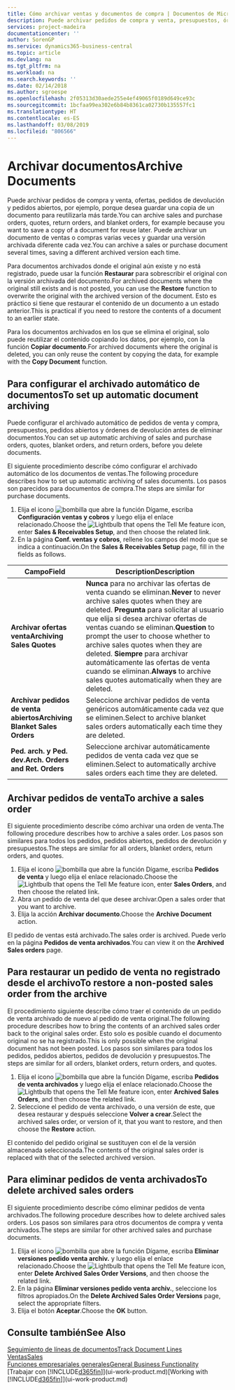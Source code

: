 ```yaml
---
title: Cómo archivar ventas y documentos de compra | Documentos de Microsoft
description: Puede archivar pedidos de compra y venta, presupuestos, órdenes de devolución y pedidos abiertos y puede usar el documento archivado para recrear el documento desde el que se archivó.
services: project-madeira
documentationcenter: ''
author: SorenGP
ms.service: dynamics365-business-central
ms.topic: article
ms.devlang: na
ms.tgt_pltfrm: na
ms.workload: na
ms.search.keywords: ''
ms.date: 02/14/2018
ms.author: sgroespe
ms.openlocfilehash: 2f05313d30aede255e4ef49065f0189d649ce93c
ms.sourcegitcommit: 1bcfaa99ea302e6b84b8361ca02730b135557fc1
ms.translationtype: HT
ms.contentlocale: es-ES
ms.lasthandoff: 03/08/2019
ms.locfileid: "806566"
---
```

# <a name="archive-documents"></a><span data-ttu-id="156a6-103">Archivar documentos</span><span class="sxs-lookup"><span data-stu-id="156a6-103">Archive Documents</span></span>
<span data-ttu-id="156a6-104">Puede archivar pedidos de compra y venta, ofertas, pedidos de devolución y pedidos abiertos, por ejemplo, porque desea guardar una copia de un documento para reutilizarla más tarde.</span><span class="sxs-lookup"><span data-stu-id="156a6-104">You can archive sales and purchase orders, quotes, return orders, and blanket orders, for example because you want to save a copy of a document for reuse later.</span></span> <span data-ttu-id="156a6-105">Puede archivar un documento de ventas o compras varias veces y guardar una versión archivada diferente cada vez.</span><span class="sxs-lookup"><span data-stu-id="156a6-105">You can archive a sales or purchase document several times, saving a different archived version each time.</span></span>

<span data-ttu-id="156a6-106">Para documentos archivados donde el original aún existe y no está registrado, puede usar la función **Restaurar** para sobrescribir el original con la versión archivada del documento.</span><span class="sxs-lookup"><span data-stu-id="156a6-106">For archived documents where the original still exists and is not posted, you can use the **Restore** function to overwrite the original with the archived version of the document.</span></span> <span data-ttu-id="156a6-107">Esto es práctico si tiene que restaurar el contenido de un documento a un estado anterior.</span><span class="sxs-lookup"><span data-stu-id="156a6-107">This is practical if you need to restore the contents of a document to an earlier state.</span></span>

<span data-ttu-id="156a6-108">Para los documentos archivados en los que se elimina el original, solo puede reutilizar el contenido copiando los datos, por ejemplo, con la función **Copiar documento**.</span><span class="sxs-lookup"><span data-stu-id="156a6-108">For archived documents where the original is deleted, you can only reuse the content by copying the data, for example with the **Copy Document** function.</span></span>   

## <a name="to-set-up-automatic-document-archiving"></a><span data-ttu-id="156a6-109">Para configurar el archivado automático de documentos</span><span class="sxs-lookup"><span data-stu-id="156a6-109">To set up automatic document archiving</span></span>  
<span data-ttu-id="156a6-110">Puede configurar el archivado automático de pedidos de venta y compra, presupuestos, pedidos abiertos y órdenes de devolución antes de eliminar documentos.</span><span class="sxs-lookup"><span data-stu-id="156a6-110">You can set up automatic archiving of sales and purchase orders, quotes, blanket orders, and return orders, before you delete documents.</span></span>

<span data-ttu-id="156a6-111">El siguiente procedimiento describe cómo configurar el archivado automático de los documentos de ventas.</span><span class="sxs-lookup"><span data-stu-id="156a6-111">The following procedure describes how to set up automatic archiving of sales documents.</span></span> <span data-ttu-id="156a6-112">Los pasos son parecidos para documentos de compra.</span><span class="sxs-lookup"><span data-stu-id="156a6-112">The steps are similar for purchase documents.</span></span>
1.  <span data-ttu-id="156a6-113">Elija el icono ![bombilla que abre la función Dígame](media/ui-search/search_small.png "Dígame que desea hacer"), escriba **Configuración ventas y cobros** y luego elija el enlace relacionado.</span><span class="sxs-lookup"><span data-stu-id="156a6-113">Choose the ![Lightbulb that opens the Tell Me feature](media/ui-search/search_small.png "Tell me what you want to do") icon, enter **Sales & Receivables Setup**, and then choose the related link.</span></span>
2. <span data-ttu-id="156a6-114">En la página **Conf. ventas y cobros**, rellene los campos del modo que se indica a continuación.</span><span class="sxs-lookup"><span data-stu-id="156a6-114">On the **Sales & Receivables Setup** page, fill in the fields as follows.</span></span>

|<span data-ttu-id="156a6-115">Campo</span><span class="sxs-lookup"><span data-stu-id="156a6-115">Field</span></span>|<span data-ttu-id="156a6-116">Description</span><span class="sxs-lookup"><span data-stu-id="156a6-116">Description</span></span>|
|-----|-----------|
|<span data-ttu-id="156a6-117">**Archivar ofertas venta**</span><span class="sxs-lookup"><span data-stu-id="156a6-117">**Archiving Sales Quotes**</span></span>|<span data-ttu-id="156a6-118">**Nunca** para no archivar las ofertas de venta cuando se eliminan.</span><span class="sxs-lookup"><span data-stu-id="156a6-118">**Never** to never archive sales quotes when they are deleted.</span></span> <span data-ttu-id="156a6-119">**Pregunta** para solicitar al usuario que elija si desea archivar ofertas de ventas cuando se eliminan.</span><span class="sxs-lookup"><span data-stu-id="156a6-119">**Question** to prompt the user to choose whether to archive sales quotes when they are deleted.</span></span> <span data-ttu-id="156a6-120">**Siempre** para archivar automáticamente las ofertas de venta cuando se eliminan.</span><span class="sxs-lookup"><span data-stu-id="156a6-120">**Always** to archive sales quotes automatically when they are deleted.</span></span>|
|<span data-ttu-id="156a6-121">**Archivar pedidos de venta abiertos**</span><span class="sxs-lookup"><span data-stu-id="156a6-121">**Archiving Blanket Sales Orders**</span></span>|<span data-ttu-id="156a6-122">Seleccione archivar pedidos de venta genéricos automáticamente cada vez que se eliminen.</span><span class="sxs-lookup"><span data-stu-id="156a6-122">Select to archive blanket sales orders automatically each time they are deleted.</span></span>|
|<span data-ttu-id="156a6-123">**Ped. arch. y Ped. dev.**</span><span class="sxs-lookup"><span data-stu-id="156a6-123">**Arch. Orders and Ret. Orders**</span></span>|<span data-ttu-id="156a6-124">Seleccione archivar automáticamente pedidos de venta cada vez que se eliminen.</span><span class="sxs-lookup"><span data-stu-id="156a6-124">Select to automatically archive sales orders each time they are deleted.</span></span>|

## <a name="to-archive-a-sales-order"></a><span data-ttu-id="156a6-125">Archivar pedidos de venta</span><span class="sxs-lookup"><span data-stu-id="156a6-125">To archive a sales order</span></span>
<span data-ttu-id="156a6-126">El siguiente procedimiento describe cómo archivar una orden de venta.</span><span class="sxs-lookup"><span data-stu-id="156a6-126">The following procedure describes how to archive a sales order.</span></span> <span data-ttu-id="156a6-127">Los pasos son similares para todos los pedidos, pedidos abiertos, pedidos de devolución y presupuestos.</span><span class="sxs-lookup"><span data-stu-id="156a6-127">The steps are similar for all orders, blanket orders, return orders, and quotes.</span></span>

1.  <span data-ttu-id="156a6-128">Elija el icono ![bombilla que abre la función Dígame](media/ui-search/search_small.png "Dígame que desea hacer"), escriba **Pedidos de venta** y luego elija el enlace relacionado.</span><span class="sxs-lookup"><span data-stu-id="156a6-128">Choose the ![Lightbulb that opens the Tell Me feature](media/ui-search/search_small.png "Tell me what you want to do") icon, enter **Sales Orders**, and then choose the related link.</span></span>  
2.  <span data-ttu-id="156a6-129">Abra un pedido de venta del que desee archivar.</span><span class="sxs-lookup"><span data-stu-id="156a6-129">Open a sales order that you want to archive.</span></span>  
3.  <span data-ttu-id="156a6-130">Elija la acción **Archivar documento**.</span><span class="sxs-lookup"><span data-stu-id="156a6-130">Choose the **Archive Document** action.</span></span>

<span data-ttu-id="156a6-131">El pedido de ventas está archivado.</span><span class="sxs-lookup"><span data-stu-id="156a6-131">The sales order is archived.</span></span> <span data-ttu-id="156a6-132">Puede verlo en la página **Pedidos de venta archivados**.</span><span class="sxs-lookup"><span data-stu-id="156a6-132">You can view it on the **Archived Sales orders** page.</span></span>

## <a name="to-restore-a-non-posted-sales-order-from-the-archive"></a><span data-ttu-id="156a6-133">Para restaurar un pedido de venta no registrado desde el archivo</span><span class="sxs-lookup"><span data-stu-id="156a6-133">To restore a non-posted sales order from the archive</span></span>
<span data-ttu-id="156a6-134">El procedimiento siguiente describe cómo traer el contenido de un pedido de venta archivado de nuevo al pedido de venta original.</span><span class="sxs-lookup"><span data-stu-id="156a6-134">The following procedure describes how to bring the contents of an archived sales order back to the original sales order.</span></span> <span data-ttu-id="156a6-135">Esto solo es posible cuando el documento original no se ha registrado.</span><span class="sxs-lookup"><span data-stu-id="156a6-135">This is only possible when the original document has not been posted.</span></span> <span data-ttu-id="156a6-136">Los pasos son similares para todos los pedidos, pedidos abiertos, pedidos de devolución y presupuestos.</span><span class="sxs-lookup"><span data-stu-id="156a6-136">The steps are similar for all orders, blanket orders, return orders, and quotes.</span></span>

1. <span data-ttu-id="156a6-137">Elija el icono ![bombilla que abre la función Dígame](media/ui-search/search_small.png "Dígame que desea hacer"), escriba **Pedidos de venta archivados** y luego elija el enlace relacionado.</span><span class="sxs-lookup"><span data-stu-id="156a6-137">Choose the ![Lightbulb that opens the Tell Me feature](media/ui-search/search_small.png "Tell me what you want to do") icon, enter **Archived Sales Orders**, and then choose the related link.</span></span>
2. <span data-ttu-id="156a6-138">Seleccione el pedido de venta archivado, o una versión de este, que desea restaurar y después seleccione **Volver a crear**.</span><span class="sxs-lookup"><span data-stu-id="156a6-138">Select the archived sales order, or version of it, that you want to restore, and then choose the **Restore** action.</span></span>  

<span data-ttu-id="156a6-139">El contenido del pedido original se sustituyen con el de la versión almacenada seleccionada.</span><span class="sxs-lookup"><span data-stu-id="156a6-139">The contents of the original sales order is replaced with that of the selected archived version.</span></span>

## <a name="to-delete-archived-sales-orders"></a><span data-ttu-id="156a6-140">Para eliminar pedidos de venta archivados</span><span class="sxs-lookup"><span data-stu-id="156a6-140">To delete archived sales orders</span></span>
<span data-ttu-id="156a6-141">El siguiente procedimiento describe cómo eliminar pedidos de venta archivados.</span><span class="sxs-lookup"><span data-stu-id="156a6-141">The following procedure describes how to delete archived sales orders.</span></span> <span data-ttu-id="156a6-142">Los pasos son similares para otros documentos de compra y venta archivados.</span><span class="sxs-lookup"><span data-stu-id="156a6-142">The steps are similar for other archived sales and purchase documents.</span></span>

1.  <span data-ttu-id="156a6-143">Elija el icono ![bombilla que abre la función Dígame](media/ui-search/search_small.png "Dígame que desea hacer"), escriba **Eliminar versiones pedido venta archiv.** y luego elija el enlace relacionado.</span><span class="sxs-lookup"><span data-stu-id="156a6-143">Choose the ![Lightbulb that opens the Tell Me feature](media/ui-search/search_small.png "Tell me what you want to do") icon, enter **Delete Archived Sales Order Versions**, and then choose the related link.</span></span>  
2.  <span data-ttu-id="156a6-144">En la página **Eliminar versiones pedido venta archiv.**, seleccione los filtros apropiados.</span><span class="sxs-lookup"><span data-stu-id="156a6-144">On the **Delete Archived Sales Order Versions** page, select the appropriate filters.</span></span>  
3.  <span data-ttu-id="156a6-145">Elija el botón **Aceptar**.</span><span class="sxs-lookup"><span data-stu-id="156a6-145">Choose the **OK** button.</span></span>

## <a name="see-also"></a><span data-ttu-id="156a6-146">Consulte también</span><span class="sxs-lookup"><span data-stu-id="156a6-146">See Also</span></span>
[<span data-ttu-id="156a6-147">Seguimiento de líneas de documentos</span><span class="sxs-lookup"><span data-stu-id="156a6-147">Track Document Lines</span></span>](across-how-to-track-document-lines.md)  
[<span data-ttu-id="156a6-148">Ventas</span><span class="sxs-lookup"><span data-stu-id="156a6-148">Sales</span></span>](sales-manage-sales.md)  
[<span data-ttu-id="156a6-149">Funciones empresariales generales</span><span class="sxs-lookup"><span data-stu-id="156a6-149">General Business Functionality</span></span>](ui-across-business-areas.md)  
<span data-ttu-id="156a6-150">[Trabajar con [!INCLUDE[d365fin](includes/d365fin_md.md)]](ui-work-product.md)</span><span class="sxs-lookup"><span data-stu-id="156a6-150">[Working with [!INCLUDE[d365fin](includes/d365fin_md.md)]](ui-work-product.md)</span></span>
